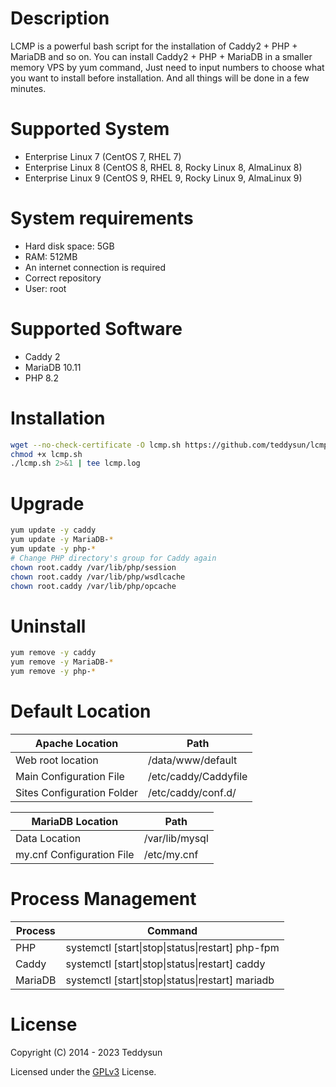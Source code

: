 Description
===========
LCMP is a powerful bash script for the installation of Caddy2 + PHP + MariaDB and so on. You can install Caddy2 + PHP + MariaDB in a smaller memory VPS by yum command, Just need to input numbers to choose what you want to install before installation. And all things will be done in a few minutes.

Supported System
===============
- Enterprise Linux 7 (CentOS 7, RHEL 7)
- Enterprise Linux 8 (CentOS 8, RHEL 8, Rocky Linux 8, AlmaLinux 8)
- Enterprise Linux 9 (CentOS 9, RHEL 9, Rocky Linux 9, AlmaLinux 9)

System requirements
===================
- Hard disk space: 5GB
- RAM: 512MB
- An internet connection is required
- Correct repository
- User: root

Supported Software
==================
- Caddy 2
- MariaDB 10.11
- PHP 8.2

Installation
============
```bash
wget --no-check-certificate -O lcmp.sh https://github.com/teddysun/lcmp/raw/master/lcmp.sh
chmod +x lcmp.sh
./lcmp.sh 2>&1 | tee lcmp.log
```

Upgrade
=======
```bash
yum update -y caddy
yum update -y MariaDB-*
yum update -y php-*
# Change PHP directory's group for Caddy again
chown root.caddy /var/lib/php/session
chown root.caddy /var/lib/php/wsdlcache
chown root.caddy /var/lib/php/opcache
```

Uninstall
=========
```bash
yum remove -y caddy
yum remove -y MariaDB-*
yum remove -y php-*
```

Default Location
================
| Apache Location            | Path                                     |
|----------------------------|------------------------------------------|
| Web root location          | /data/www/default                        |
| Main Configuration File    | /etc/caddy/Caddyfile                     |
| Sites Configuration Folder | /etc/caddy/conf.d/                       |

| MariaDB Location           | Path                                     |
|----------------------------|------------------------------------------|
| Data Location              | /var/lib/mysql                           |
| my.cnf Configuration File  | /etc/my.cnf                              |

Process Management
==================
| Process     | Command                                                 |
|-------------|---------------------------------------------------------|
| PHP         | systemctl [start\|stop\|status\|restart] php-fpm        |
| Caddy       | systemctl [start\|stop\|status\|restart] caddy          |
| MariaDB     | systemctl [start\|stop\|status\|restart] mariadb        |

License
=======
Copyright (C) 2014 - 2023 Teddysun

Licensed under the [GPLv3](LICENSE) License.
